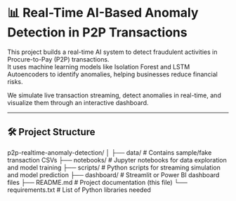 
# 📊 Real-Time AI-Based Anomaly Detection in P2P Transactions

This project builds a real-time AI system to detect fraudulent activities in Procure-to-Pay (P2P) transactions.  
It uses machine learning models like Isolation Forest and LSTM Autoencoders to identify anomalies, helping businesses reduce financial risks.

We simulate live transaction streaming, detect anomalies in real-time, and visualize them through an interactive dashboard.

---

## 🛠️ Project Structure
p2p-realtime-anomaly-detection/ │ ├── data/ # Contains sample/fake transaction CSVs ├── notebooks/ # Jupyter notebooks for data exploration and model training ├── scripts/ # Python scripts for streaming simulation and model prediction ├── dashboard/ # Streamlit or Power BI dashboard files ├── README.md # Project documentation (this file) └── requirements.txt # List of Python libraries needed
